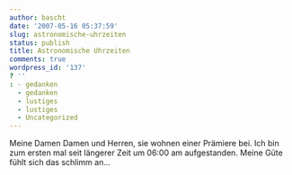 ```yaml
---
author: bascht
date: '2007-05-16 05:37:59'
slug: astronomische-uhrzeiten
status: publish
title: Astronomische Uhrzeiten
comments: true
wordpress_id: '137'
? ''
: - gedanken
  - gedanken
  - lustiges
  - lustiges
  - Uncategorized
---
```


Meine Damen Damen und Herren, sie wohnen einer Prämiere bei. Ich
bin zum ersten mal seit längerer Zeit um 06:00 am aufgestanden.
Meine Güte fühlt sich das schlimm an...


